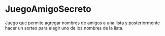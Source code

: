 # JuegoAmigoSecreto
Juego que permite agregar nombres de amigos a una lista y posteriormente hacer un sorteo para elegir uno de los nombres de la lista.
